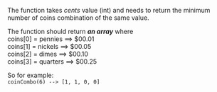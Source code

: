 The function takes _cents_ value (int) and needs to return the minimum number of coins combination of the same value.

The function should return ***an array*** where   
coins[0] = pennies ==> $00.01    
coins[1] = nickels ==> $00.05    
coins[2] = dimes ==> $00.10     
coins[3] = quarters ==> $00.25

So for example:   
``coinCombo(6) --> [1, 1, 0, 0]``
